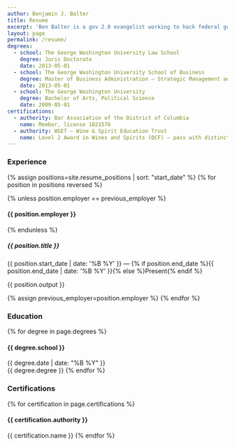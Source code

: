 ```yaml
---
author: Benjamin J. Balter
title: Resume
excerpt: 'Ben Balter is a gov 2.0 evangelist working to hack federal government from the inside out, an open-source developer passionate about the disruptive power of technology, and a J.D./M.B.A. candidate at the George Washington University.'
layout: page
permalink: /resume/
degrees:
  - school: The George Washington University Law School
    degree: Juris Doctorate
    date: 2013-05-01
  - school: The George Washington University School of Business
    degree: Master of Business Administration — Strategic Management and Public Policy
    date: 2013-05-01
  - school: The George Washington University
    degree: Bachelor of Arts, Political Science
    date: 2009-05-01
certifications:
  - authority: Bar Association of the District of Columbia
    name: Member, license 1021576
  - authority: WSET — Wine & Spirit Education Trust
    name: Level 2 Award in Wines and Spirits (QCF) — pass with distinction
---
```


### Experience

{% assign positions=site.resume_positions | sort: "start_date" %}
{% for position in positions reversed %}

{% unless position.employer == previous_employer %}
#### {{ position.employer }}
{% endunless %}

##### {{ position.title }}

<div class="date">
  {{ position.start_date | date: '%B %Y' }} &mdash; {% if position.end_date %}{{ position.end_date | date: '%B %Y' }}{% else %}Present{% endif %}
</div>

{{ position.output }}

{% assign previous_employer=position.employer %}
{% endfor %}

### Education

{% for degree in page.degrees %}
#### {{ degree.school }}
<div class="date">{{ degree.date | date: "%B %Y" }}</div>
{{ degree.degree }}
{% endfor %}

### Certifications

{% for certification in page.certifications %}
#### {{ certification.authority }}
{{ certification.name }}
{% endfor %}

